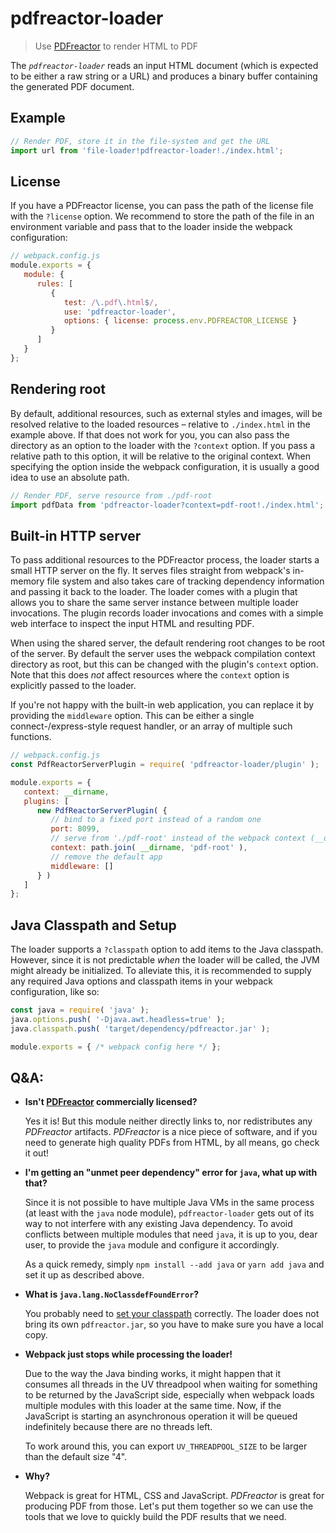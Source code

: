 # pdfreactor-loader

> Use [PDFreactor](https://pdfreactor.com) to render HTML to PDF

The _`pdfreactor-loader`_ reads an input HTML document (which is expected to be either a raw string or a URL)
and produces a binary buffer containing the generated PDF document.


## Example

```js
// Render PDF, store it in the file-system and get the URL
import url from 'file-loader!pdfreactor-loader!./index.html';
```


## License

If you have a PDFreactor license, you can pass the path of the license file with the `?license` option.
We recommend to store the path of the file in an environment variable and pass that to the loader inside the
webpack configuration:

```js
// webpack.config.js
module.exports = {
   module: {
      rules: [
         {
            test: /\.pdf\.html$/,
            use: 'pdfreactor-loader',
            options: { license: process.env.PDFREACTOR_LICENSE }
         }
      ]
   }
};
```


## Rendering root

By default, additional resources, such as external styles and images, will be resolved relative to the loaded
resources – relative to `./index.html` in the example above. If that does not work for you, you can also pass
the directory as an option to the loader with the `?context` option.
If you pass a relative path to this option, it will be relative to the original context.  When specifying the
option inside the webpack configuration, it is usually a good idea to use an absolute path.

```js
// Render PDF, serve resource from ./pdf-root
import pdfData from 'pdfreactor-loader?context=pdf-root!./index.html';
```


## Built-in HTTP server

To pass additional resources to the PDFreactor process, the loader starts a small HTTP server on the fly.
It serves files straight from webpack's in-memory file system and also takes care of tracking dependency
information and passing it back to the loader.
The loader comes with a plugin that allows you to share the same server instance between multiple loader
invocations. The plugin records loader invocations and comes with a simple web interface to inspect the input
HTML and resulting PDF.

When using the shared server, the default rendering root changes to be root of the server.  By default the
server uses the webpack compilation context directory as root, but this can be changed with the plugin's
`context` option. Note that this does _not_ affect resources where the `context` option is explicitly passed
to the loader.

If you're not happy with the built-in web application, you can replace it by providing the `middleware`
option. This can be either a single connect-/express-style request handler, or an array of multiple such
functions.

```js
// webpack.config.js
const PdfReactorServerPlugin = require( 'pdfreactor-loader/plugin' );

module.exports = {
   context: __dirname,
   plugins: [
      new PdfReactorServerPlugin( {
         // bind to a fixed port instead of a random one
         port: 8099,
         // serve from './pdf-root' instead of the webpack context (__dirname, see above)
         context: path.join( __dirname, 'pdf-root' ),
         // remove the default app
         middleware: []
      } )
   ]
};
```


## Java Classpath and Setup

The loader supports a `?classpath` option to add items to the Java classpath. However, since it is not
predictable _when_ the loader will be called, the JVM might already be initialized. To alleviate this, it is
recommended to supply any required Java options and classpath items in your webpack configuration, like so:

```js
const java = require( 'java' );
java.options.push( '-Djava.awt.headless=true' );
java.classpath.push( 'target/dependency/pdfreactor.jar' );

module.exports = { /* webpack config here */ };
```


## Q&A:

- **Isn't [PDFreactor](https://pdfreactor.com) commercially licensed?**

  Yes it is! But this module neither directly links to, nor redistributes any _PDFreactor_ artifacts.
  _PDFreactor_ is a nice piece of software, and if you need to generate high quality PDFs from HTML, by all
  means, go check it out!

- **I'm getting an "unmet peer dependency" error for `java`, what up with that?**

  Since it is not possible to have multiple Java VMs in the same process (at least with the `java` node
  module), `pdfreactor-loader` gets out of its way to not interfere with any existing Java dependency.
  To avoid conflicts between multiple modules that need `java`, it is up to you, dear user, to provide the
  `java` module and configure it accordingly.

  As a quick remedy, simply `npm install --add java` or `yarn add java` and set it up as described above.

- **What is `java.lang.NoClassdefFoundError`?**

  You probably need to [set your classpath](#java-classpath-and-setup) correctly. The loader does not bring
  its own `pdfreactor.jar`, so you have to make sure you have a local copy.

- **Webpack just stops while processing the loader!**

  Due to the way the Java binding works, it might happen that it consumes all threads in the UV threadpool
  when waiting for something to be returned by the JavaScript side, especially when webpack loads multiple
  modules with this loader at the same time. Now, if the JavaScript is starting an asynchronous operation
  it will be queued indefinitely because there are no threads left.

  To work around this, you can export `UV_THREADPOOL_SIZE` to be larger than the default size "4".

- **Why?**

  Webpack is great for HTML, CSS and JavaScript. _PDFreactor_ is great for producing PDF from those.
  Let's put them together so we can use the tools that we love to quickly build the PDF results that we need.
